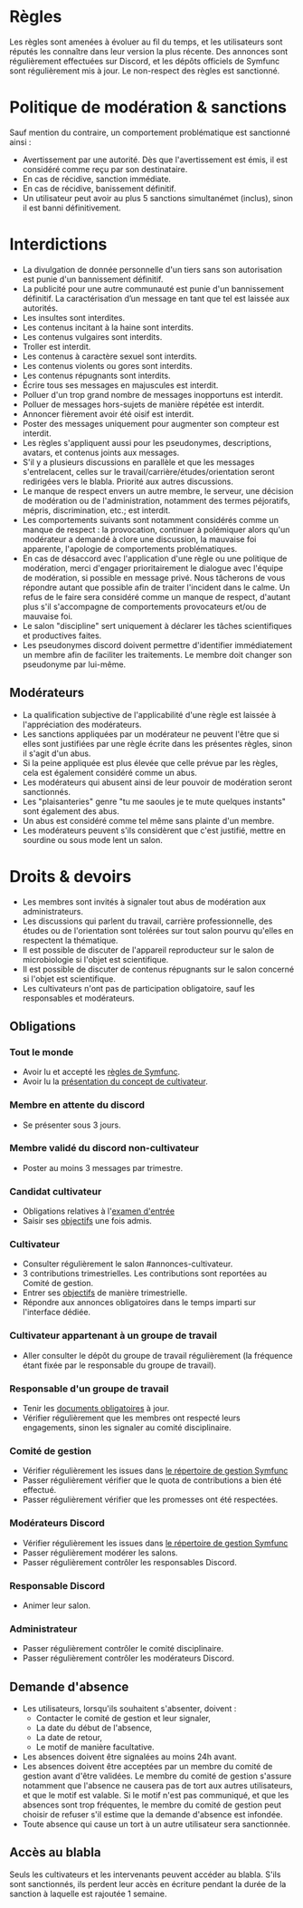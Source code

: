 # Règles

Les règles sont amenées à évoluer au fil du temps, et les utilisateurs sont réputés les connaître dans leur version la plus récente.
Des annonces sont régulièrement effectuées sur Discord, et les dépôts officiels de Symfunc sont régulièrement mis à jour.
Le non-respect des règles est sanctionné.

# Politique de modération & sanctions

Sauf mention du contraire, un comportement problématique est sanctionné ainsi :
* Avertissement par une autorité. Dès que l'avertissement est émis, il est considéré comme reçu par son destinataire.
* En cas de récidive, sanction immédiate.
* En cas de récidive, banissement définitif.
* Un utilisateur peut avoir au plus 5 sanctions simultanémet (inclus), sinon il est banni définitivement.

# Interdictions

* La divulgation de donnée personnelle d'un tiers sans son autorisation est punie d'un bannissement définitif.
* La publicité pour une autre communauté est punie d'un bannissement définitif. La caractérisation d’un message en tant que tel est laissée aux autorités.
* Les insultes sont interdites.
* Les contenus incitant à la haine sont interdits.
* Les contenus vulgaires sont interdits.
* Troller est interdit.
* Les contenus à caractère sexuel sont interdits.
* Les contenus violents ou gores sont interdits.
* Les contenus répugnants sont interdits.
* Écrire tous ses messages en majuscules est interdit.
* Polluer d'un trop grand nombre de messages inopportuns est interdit.
* Polluer de messages hors-sujets de manière répétée est interdit.
* Annoncer fièrement avoir été oisif est interdit.
* Poster des messages uniquement pour augmenter son compteur est interdit.
* Les règles s'appliquent aussi pour les pseudonymes, descriptions, avatars, et contenus joints aux messages.
* S'il y a plusieurs discussions en parallèle et que les messages s'entrelacent, celles sur le travail/carrière/études/orientation seront redirigées vers le blabla. Priorité aux autres discussions.
* Le manque de respect envers un autre membre, le serveur, une décision de modération ou de l'administration, notamment des termes péjoratifs, mépris, discrimination, etc.; est interdit.
* Les comportements suivants sont notamment considérés comme un manque de respect : la provocation, continuer à polémiquer alors qu'un modérateur a demandé à clore une discussion, la mauvaise foi apparente, l'apologie de comportements problématiques.
* En cas de désaccord avec l'application d'une règle ou une politique de modération, merci d'engager prioritairement le dialogue avec l'équipe de modération, si possible en message privé. Nous tâcherons de vous répondre autant que possible afin de traiter l'incident dans le calme. Un refus de le faire sera considéré comme un manque de respect, d'autant plus s'il s'accompagne de comportements provocateurs et/ou de mauvaise foi.
* Le salon "discipline" sert uniquement à déclarer les tâches scientifiques et productives faites.
* Les pseudonymes discord doivent permettre d'identifier immédiatement un membre afin de faciliter les traitements. Le membre doit changer son pseudonyme par lui-même.

## Modérateurs

* La qualification subjective de l'applicabilité d'une règle est laissée à l'appréciation des modérateurs.
* Les sanctions appliquées par un modérateur ne peuvent l'être que si elles sont justifiées par une règle écrite dans les présentes règles, sinon il s'agit d'un abus.
* Si la peine appliquée est plus élevée que celle prévue par les règles, cela est également considéré comme un abus.
* Les modérateurs qui abusent ainsi de leur pouvoir de modération seront sanctionnés.
* Les "plaisanteries" genre "tu me saoules je te mute quelques instants" sont également des abus.
* Un abus est considéré comme tel même sans plainte d'un membre.
* Les modérateurs peuvent s'ils considèrent que c'est justifié, mettre en sourdine ou sous mode lent un salon.

# Droits & devoirs

* Les membres sont invités à signaler tout abus de modération aux administrateurs.
* Les discussions qui parlent du travail, carrière professionnelle, des études ou de l'orientation sont tolérées sur tout salon pourvu qu'elles en respectent la thématique.
* Il est possible de discuter de l'appareil reproducteur sur le salon de microbiologie si l'objet est scientifique.
* Il est possible de discuter de contenus répugnants sur le salon concerné si l'objet est scientifique.
* Les cultivateurs n'ont pas de participation obligatoire, sauf les responsables et modérateurs.

## Obligations

### Tout le monde

* Avoir lu et accepté les [règles de Symfunc](https://github.com/symfunc/public/blob/main/r%C3%A8gles.md).
* Avoir lu la [présentation du concept de cultivateur](https://github.com/symfunc/public/blob/main/presentation-cultivateurs.md).

### Membre en attente du discord

* Se présenter sous 3 jours.

### Membre validé du discord non-cultivateur

* Poster au moins 3 messages par trimestre.

### Candidat cultivateur

* Obligations relatives à l'[examen d'entrée](https://github.com/symfunc/public/blob/main/examen-entr%C3%A9e.md)
* Saisir ses [objectifs](https://github.com/symfunc/objectifs) une fois admis.

### Cultivateur

* Consulter régulièrement le salon #annonces-cultivateur.
* 3 contributions trimestrielles. Les contributions sont reportées au Comité de gestion.
* Entrer ses [objectifs](https://github.com/symfunc/objectifs) de manière trimestrielle.
* Répondre aux annonces obligatoires dans le temps imparti sur l'interface dédiée.

### Cultivateur appartenant à un groupe de travail

* Aller consulter le dépôt du groupe de travail régulièrement (la fréquence étant fixée par le responsable du groupe de travail).

### Responsable d'un groupe de travail

* Tenir les [documents obligatoires](https://github.com/symfunc/fonctionnement-groupes-de-travail) à jour.
* Vérifier régulièrement que les membres ont respecté leurs engagements, sinon les signaler au comité disciplinaire.

### Comité de gestion

* Vérifier régulièrement les issues dans [le répertoire de gestion Symfunc](https://github.com/symfunc/gestion-symfunc/issues)
* Passer régulièrement vérifier que le quota de contributions a bien été effectué.
* Passer régulièrement vérifier que les promesses ont été respectées.

### Modérateurs Discord

* Vérifier régulièrement les issues dans [le répertoire de gestion Symfunc](https://github.com/symfunc/gestion-symfunc/issues)
* Passer régulièrement modérer les salons.
* Passer régulièrement contrôler les responsables Discord.

### Responsable Discord

* Animer leur salon.

### Administrateur

* Passer régulièrement contrôler le comité disciplinaire.
* Passer régulièrement contrôler les modérateurs Discord.

## Demande d'absence

* Les utilisateurs, lorsqu'ils souhaitent s'absenter, doivent :
   * Contacter le comité de gestion et leur signaler,
   * La date du début de l'absence,
   * La date de retour,
   * Le motif de manière facultative.
* Les absences doivent être signalées au moins 24h avant.
* Les absences doivent être acceptées par un membre du comité de gestion avant d'être validées. Le membre du comité de gestion s'assure notamment que l'absence ne causera pas de tort aux autres utilisateurs, et que le motif est valable. Si le motif n'est pas communiqué, et que les absences sont trop fréquentes, le membre du comité de gestion peut choisir de refuser s'il estime que la demande d'absence est infondée.
* Toute absence qui cause un tort à un autre utilisateur sera sanctionnée.

## Accès au blabla

Seuls les cultivateurs et les intervenants peuvent accéder au blabla.
S'ils sont sanctionnés, ils perdent leur accès en écriture pendant la durée de la sanction à laquelle est rajoutée 1 semaine.
